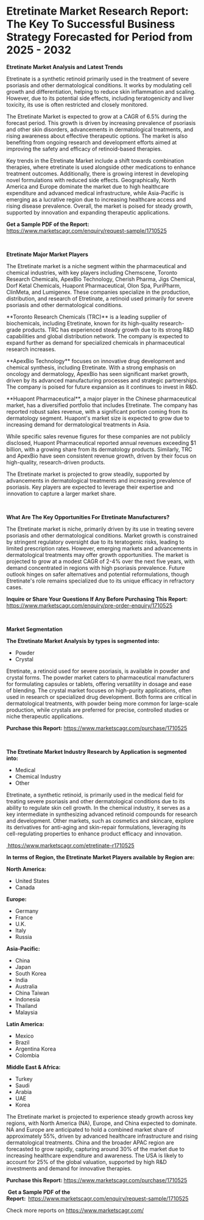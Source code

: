 <p><h1>Etretinate Market Research Report: The Key To Successful Business Strategy Forecasted for Period from 2025 - 2032</h1></p><p><strong>Etretinate Market Analysis and Latest Trends</strong></p>
<p><p>Etretinate is a synthetic retinoid primarily used in the treatment of severe psoriasis and other dermatological conditions. It works by modulating cell growth and differentiation, helping to reduce skin inflammation and scaling. However, due to its potential side effects, including teratogenicity and liver toxicity, its use is often restricted and closely monitored.</p><p>The Etretinate Market is expected to grow at a CAGR of 6.5% during the forecast period. This growth is driven by increasing prevalence of psoriasis and other skin disorders, advancements in dermatological treatments, and rising awareness about effective therapeutic options. The market is also benefiting from ongoing research and development efforts aimed at improving the safety and efficacy of retinoid-based therapies.</p><p>Key trends in the Etretinate Market include a shift towards combination therapies, where etretinate is used alongside other medications to enhance treatment outcomes. Additionally, there is growing interest in developing novel formulations with reduced side effects. Geographically, North America and Europe dominate the market due to high healthcare expenditure and advanced medical infrastructure, while Asia-Pacific is emerging as a lucrative region due to increasing healthcare access and rising disease prevalence. Overall, the market is poised for steady growth, supported by innovation and expanding therapeutic applications.</p></p>
<p><strong>Get a Sample PDF of the Report:&nbsp;</strong> <a href="https://www.marketscagr.com/enquiry/request-sample/1710525?utm_campaign=1995&utm_medium=2&utm_source=Github&utm_content=ia&utm_term=25012025&utm_id=etretinate">https://www.marketscagr.com/enquiry/request-sample/1710525</a></p>
<p>&nbsp;</p>
<p><strong>Etretinate Major Market Players</strong></p>
<p><p>The Etretinate market is a niche segment within the pharmaceutical and chemical industries, with key players including Chemscene, Toronto Research Chemicals, ApexBio Technology, Cherish Pharma, Jigs Chemical, Dorf Ketal Chemicals, Huapont Pharmaceutical, Olon Spa, PuriPharm, ClinMeta, and Lumigenex. These companies specialize in the production, distribution, and research of Etretinate, a retinoid used primarily for severe psoriasis and other dermatological conditions.</p><p>**Toronto Research Chemicals (TRC)** is a leading supplier of biochemicals, including Etretinate, known for its high-quality research-grade products. TRC has experienced steady growth due to its strong R&D capabilities and global distribution network. The company is expected to expand further as demand for specialized chemicals in pharmaceutical research increases.</p><p>**ApexBio Technology** focuses on innovative drug development and chemical synthesis, including Etretinate. With a strong emphasis on oncology and dermatology, ApexBio has seen significant market growth, driven by its advanced manufacturing processes and strategic partnerships. The company is poised for future expansion as it continues to invest in R&D.</p><p>**Huapont Pharmaceutical**, a major player in the Chinese pharmaceutical market, has a diversified portfolio that includes Etretinate. The company has reported robust sales revenue, with a significant portion coming from its dermatology segment. Huapont's market size is expected to grow due to increasing demand for dermatological treatments in Asia.</p><p>While specific sales revenue figures for these companies are not publicly disclosed, Huapont Pharmaceutical reported annual revenues exceeding $1 billion, with a growing share from its dermatology products. Similarly, TRC and ApexBio have seen consistent revenue growth, driven by their focus on high-quality, research-driven products.</p><p>The Etretinate market is projected to grow steadily, supported by advancements in dermatological treatments and increasing prevalence of psoriasis. Key players are expected to leverage their expertise and innovation to capture a larger market share.</p></p>
<p>&nbsp;</p>
<p><strong>What Are The Key Opportunities For Etretinate Manufacturers?</strong></p>
<p><p>The Etretinate market is niche, primarily driven by its use in treating severe psoriasis and other dermatological conditions. Market growth is constrained by stringent regulatory oversight due to its teratogenic risks, leading to limited prescription rates. However, emerging markets and advancements in dermatological treatments may offer growth opportunities. The market is projected to grow at a modest CAGR of 2-4% over the next five years, with demand concentrated in regions with high psoriasis prevalence. Future outlook hinges on safer alternatives and potential reformulations, though Etretinate's role remains specialized due to its unique efficacy in refractory cases.</p></p>
<p><strong>Inquire or Share Your Questions If Any Before Purchasing This Report:</strong> <a href="https://www.marketscagr.com/enquiry/pre-order-enquiry/1710525?utm_campaign=1995&utm_medium=2&utm_source=Github&utm_content=ia&utm_term=25012025&utm_id=etretinate">https://www.marketscagr.com/enquiry/pre-order-enquiry/1710525</a></p>
<p>&nbsp;</p>
<p><strong>Market Segmentation</strong></p>
<p><strong>The Etretinate Market Analysis by types is segmented into:</strong></p>
<p><ul><li>Powder</li><li>Crystal</li></ul></p>
<p><p>Etretinate, a retinoid used for severe psoriasis, is available in powder and crystal forms. The powder market caters to pharmaceutical manufacturers for formulating capsules or tablets, offering versatility in dosage and ease of blending. The crystal market focuses on high-purity applications, often used in research or specialized drug development. Both forms are critical in dermatological treatments, with powder being more common for large-scale production, while crystals are preferred for precise, controlled studies or niche therapeutic applications.</p></p>
<p><strong>Purchase this Report:&nbsp;</strong><a href="https://www.marketscagr.com/purchase/1710525?utm_campaign=1995&utm_medium=2&utm_source=Github&utm_content=ia&utm_term=25012025&utm_id=etretinate">https://www.marketscagr.com/purchase/1710525</a></p>
<p>&nbsp;</p>
<p><strong>The Etretinate Market Industry Research by Application is segmented into:</strong></p>
<p><ul><li>Medical</li><li>Chemical Industry</li><li>Other</li></ul></p>
<p><p>Etretinate, a synthetic retinoid, is primarily used in the medical field for treating severe psoriasis and other dermatological conditions due to its ability to regulate skin cell growth. In the chemical industry, it serves as a key intermediate in synthesizing advanced retinoid compounds for research and development. Other markets, such as cosmetics and skincare, explore its derivatives for anti-aging and skin-repair formulations, leveraging its cell-regulating properties to enhance product efficacy and innovation.</p></p>
<p><a href="https://www.marketscagr.com/etretinate-r1710525?utm_campaign=1995&utm_medium=2&utm_source=Github&utm_content=ia&utm_term=25012025&utm_id=etretinate">&nbsp;https://www.marketscagr.com/etretinate-r1710525</a></p>
<p><strong>In terms of Region, the Etretinate Market Players available by Region are:</strong></p>
<p>
    <p> <strong> North America: </strong>
        <ul>
            <li>United States</li>
            <li>Canada</li>
        </ul>
        </p> 
    <p> <strong> Europe: </strong>
        <ul>
            <li>Germany</li>
            <li>France</li>
            <li>U.K.</li>
            <li>Italy</li>
            <li>Russia</li>
        </ul>
        </p> 
    <p> <strong> Asia-Pacific: </strong>
        <ul>
            <li>China</li>
            <li>Japan</li>
            <li>South Korea</li>
            <li>India</li>
            <li>Australia</li>
            <li>China Taiwan</li>
            <li>Indonesia</li>
            <li>Thailand</li>
            <li>Malaysia</li>
        </ul>
        </p> 
    <p> <strong> Latin America: </strong>
        <ul>
            <li>Mexico</li>
            <li>Brazil</li>
            <li>Argentina Korea</li>
            <li>Colombia</li>
        </ul>
        </p> 
    <p> <strong> Middle East & Africa: </strong>
        <ul>
            <li>Turkey</li>
            <li>Saudi</li>
            <li>Arabia</li>
            <li>UAE</li>
            <li>Korea</li>
        </ul>
    </p>
    </p>
<p><p>The Etretinate market is projected to experience steady growth across key regions, with North America (NA), Europe, and China expected to dominate. NA and Europe are anticipated to hold a combined market share of approximately 55%, driven by advanced healthcare infrastructure and rising dermatological treatments. China and the broader APAC region are forecasted to grow rapidly, capturing around 30% of the market due to increasing healthcare expenditure and awareness. The USA is likely to account for 25% of the global valuation, supported by high R&D investments and demand for innovative therapies.</p></p>
<p><strong>Purchase this Report: </strong><a href="https://www.marketscagr.com/purchase/1710525?utm_campaign=1995&utm_medium=2&utm_source=Github&utm_content=ia&utm_term=25012025&utm_id=etretinate">https://www.marketscagr.com/purchase/1710525</a></p>
<p>&nbsp;<strong>Get a Sample PDF of the Report:&nbsp;&nbsp;</strong><a href="https://www.marketscagr.com/enquiry/request-sample/1710525?utm_campaign=1995&utm_medium=2&utm_source=Github&utm_content=ia&utm_term=25012025&utm_id=etretinate">https://www.marketscagr.com/enquiry/request-sample/1710525</a></p>
<p><strong></strong></p>
<p>Check more reports on <a href="https://www.marketscagr.com/?utm_campaign=1995&utm_medium=2&utm_source=Github&utm_content=ia&utm_term=25012025&utm_id=etretinate">https://www.marketscagr.com/</a></p>
